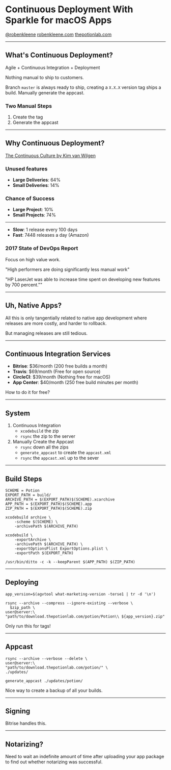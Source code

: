 # Continuous Deployment With Sparkle for macOS Apps

[@robenkleene](https://twitter.com/robenkleene)
[robenkleene.com](https://robenkleene.com)
[thepotionlab.com](https://thepotionlab.com)

---

## What's Continuous Deployment?

Agile + Continuous Integration + Deployment

Nothing manual to ship to customers.

Branch `master` is always ready to ship, creating a `X.X.X` version tag ships a build. Manually generate the appcast.

### Two Manual Steps

1. Create the tag
2. Generate the appcast

---

## Why Continuous Deployment?

[The Continuous Culture by Kim van Wilgen](https://www.youtube.com/watch?v=x47pgeWxXHY)

### Unused features

- **Large Deliveries**: 64% 
- **Small Deliveries**: 14%

### Chance of Success

- **Large Project**: 10%
- **Small Projects**: 74%

---

- **Slow**: 1 release every 100 days
- **Fast**: 7448 releases a day (Amazon)

### 2017 State of DevOps Report

Focus on high value work.

"High performers are doing significantly less manual work"

"HP LaserJet was able to increase time spent on developing new features by 700 percent.""

---

## Uh, Native Apps?

All this is only tangentially related to native app development where releases are more costly, and harder to rollback.

But managing releases are still tedious.

---

## Continuous Integration Services

- **Bitrise**: $36/month (200 free builds a month)
- **Travis**: $69/month (Free for open source)
- **CircleCI**: $39/month (Nothing free for macOS)
- **App Center**: $40/month (250 free build minutes per month)

How to do it for free?

---

## System

1. Continuous Integration
	- `xcodebuild` the zip
	- `rsync` the zip to the server
2. Manually Create the Appcast
	- `rsync` down all the zips
	- `generate_appcast` to create the `appcast.xml`
	- `rsync` the `appcast.xml` up to the sever

---

## Build Steps

	SCHEME = Potion
	EXPORT_PATH = build/
	ARCHIVE_PATH = $(EXPORT_PATH)$(SCHEME).xcarchive
	APP_PATH = $(EXPORT_PATH)$(SCHEME).app
	ZIP_PATH = $(EXPORT_PATH)$(SCHEME).zip

	xcodebuild archive \
		-scheme $(SCHEME) \
		-archivePath $(ARCHIVE_PATH)

	xcodebuild \
		-exportArchive \
		-archivePath $(ARCHIVE_PATH) \
		-exportOptionsPlist ExportOptions.plist \
		-exportPath $(EXPORT_PATH)

	/usr/bin/ditto -c -k --keepParent $(APP_PATH) $(ZIP_PATH)

---

## Deploying

	app_version=$(agvtool what-marketing-version -terse1 | tr -d '\n')

	rsync --archive --compress --ignore-existing --verbose \
	  $zip_path \
	user@server:\
	"path/to/download.thepotionlab.com/potion/Potion\\ ${app_version}.zip"

Only run this for tags!

---

## Appcast

	rsync --archive --verbose --delete \
	user@server:\
	"path/to/download.thepotionlab.com/potion/" \
	./updates/

	generate_appcast ./updates/potion/

Nice way to create a backup of all your builds.

---

## Signing

Bitrise handles this.

---

## Notarizing?

Need to wait an indefinite amount of time after uploading your app package to find out whether notarizing was successful.